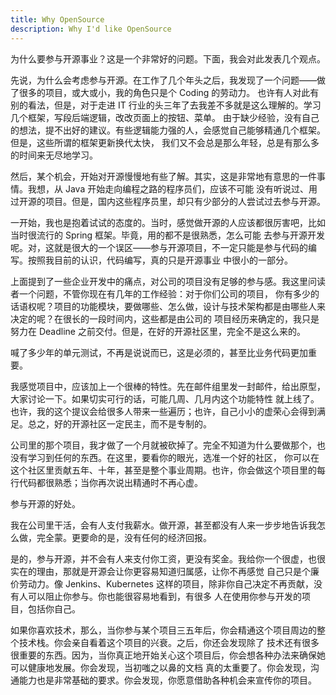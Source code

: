 ```yaml
---
title: Why OpenSource
description: Why I'd like OpenSource
---
```


为什么要参与开源事业？这是一个非常好的问题。下面，我会对此发表几个观点。

先说，为什么会考虑参与开源。在工作了几个年头之后，我发现了一个问题——做了很多的项目，或大或小，我的角色只是个 Coding 的劳动力。
也许有人对此有别的看法，但是，对于走进 IT 行业的头三年了去我差不多就是这么理解的。学习几个框架，写段后端逻辑，改改页面上的按钮、菜单。
由于缺少经验，没有自己的想法，提不出好的建议。有些逻辑能力强的人，会感觉自己能够精通几个框架。但是，这些所谓的框架更新换代太快，
我们又不会总是那么年轻，总是有那么多的时间来无尽地学习。

然后，某个机会，开始对开源慢慢地有些了解。其实，这是非常地有意思的一件事情。我想，从 Java 开始走向编程之路的程序员们，应该不可能
没有听说过、用过开源的项目。但是，国内这些程序员里，却只有少部分的人尝试过去参与开源。

一开始，我也是抱着试试的态度的。当时，感觉做开源的人应该都很厉害吧，比如当时很流行的 Spring 框架。毕竟，用的都不是很熟悉，怎么可能
去参与开源开发呢。对，这就是很大的一个误区——参与开源项目，不一定只能是参与代码的编写。按照我目前的认识，代码编写，真的只是开源事业
中很小的一部分。

上面提到了一些企业开发中的痛点，对公司的项目没有足够的参与感。我这里问读者一个问题，不管你现在有几年的工作经验：对于你们公司的项目，
你有多少的话语权呢？项目的功能模块，要做哪些、怎么做，设计与技术架构都是由哪些人来决定的呢？在很长的一段时间内，这些都是由公司的
项目经历来确定的，我只是努力在 Deadline 之前交付。但是，在好的开源社区里，完全不是这么来的。

喊了多少年的单元测试，不再是说说而已，这是必须的，甚至比业务代码更加重要。

我感觉项目中，应该加上一个很棒的特性。先在邮件组里发一封邮件，给出原型，大家讨论一下。如果切实可行的话，可能几周、几月内这个功能特性
就上线了。也许，我的这个提议会给很多人带来一些遍历；也许，自己小小的虚荣心会得到满足。总之，好的开源社区一定民主，而不是专制的。

公司里的那个项目，我才做了一个月就被砍掉了。完全不知道为什么要做那个，也没有学习到任何的东西。在这里，要看你的眼光，选准一个好的社区，
你可以在这个社区里贡献五年、十年，甚至是整个事业周期。也许，你会做这个项目里的每行代码都很熟悉；当你再次说出精通时不再心虚。

参与开源的好处。

我在公司里干活，会有人支付我薪水。做开源，甚至都没有人来一步步地告诉我怎么做，完全蒙。更要命的是，没有任何的经济回报。

是的，参与开源，并不会有人来支付你工资，更没有奖金。我给你一个很虚，也很实在的理由，那就是开源会让你更容易知道归属感，让你不再感觉
自己只是个廉价劳动力。像 Jenkins、Kubernetes 这样的项目，除非你自己决定不再贡献，没有人可以阻止你参与。你也能很容易地看到，有很多
人在使用你参与开发的项目，包括你自己。

如果你喜欢技术，那么，当你参与某个项目三五年后，你会精通这个项目周边的整个技术栈。你会亲自看着这个项目的兴衰。之后，你还会发现除了
技术还有很多很重要的东西。因为，当你真正地开始关心这个项目后，你会想各种办法来确保她可以健康地发展。你会发现，当初嗤之以鼻的文档
真的太重要了。你会发现，沟通能力也是非常基础的要求。你会发现，你愿意借助各种机会来宣传你的项目。
